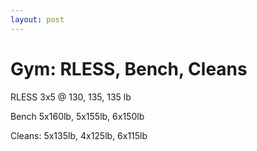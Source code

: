 ```yaml
---
layout: post
---
```


Gym: RLESS, Bench, Cleans
=========================

RLESS 3x5 @ 130, 135, 135 lb

Bench 5x160lb, 5x155lb, 6x150lb

Cleans: 5x135lb, 4x125lb, 6x115lb
